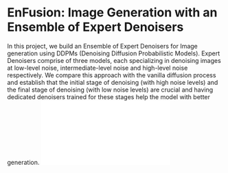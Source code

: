 # EnFusion: Image Generation with an Ensemble of Expert Denoisers
In this project, we build an Ensemble of Expert Denoisers for Image generation using DDPMs (Denoising Diffusion Probabilistic Models). Expert Denoisers comprise of three models, each specializing in denoising images at low-level noise, intermediate-level noise and high-level noise respectively. We compare this approach with the vanilla diffusion process and establish that the initial stage of denoising (with high noise levels) and the final stage of denoising (with low noise levels) are crucial and having dedicated denoisers trained for these stages help the model with better generation.
![Abstract view of Ensemble of Expert Denoisers](Images/AML_1.py)
